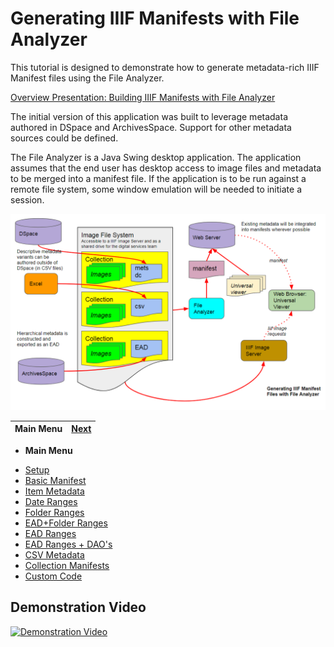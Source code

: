 # Generating IIIF Manifests with File Analyzer

This tutorial is designed to demonstrate how to generate metadata-rich IIIF Manifest files using the File Analyzer.

[Overview Presentation: Building IIIF Manifests with File Analyzer](https://gitpitch.com/Georgetown-University-Libraries/testManifests#/)

The initial version of this application was built to leverage metadata authored in DSpace and ArchivesSpace.  Support for other metadata sources could be defined.

The File Analyzer is a Java Swing desktop application.  The application assumes that the end user has desktop access to image files and metadata to be merged into a manifest file.  If the application is to be run against a remote file system, some window emulation will be needed to initiate a session.

![Flow Diagram](overview.png)

**Main Menu** | [Next](setup.md) 
------------------------- | ------------------------- 

- **Main Menu** 
* [Setup](setup.md)
* [Basic Manifest](demo1.md) 
* [Item Metadata](demo2.md) 
* [Date Ranges](demo3.md) 
* [Folder Ranges](demo4.md) 
* [EAD+Folder Ranges](demo5.md) 
* [EAD Ranges](demo6.md) 
* [EAD Ranges + DAO's](demo7.md) 
* [CSV Metadata](demo8.md) 
* [Collection Manifests](demo9.md) 
* [Custom Code](code.md)


## Demonstration Video

[![Demonstration Video](https://i.ytimg.com/vi/mFpgjzkOOWo/hqdefault.jpg)](https://www.youtube.com/watch?v=mFpgjzkOOWo)
